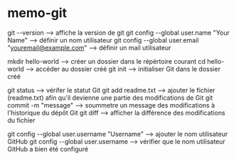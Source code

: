 # memo-git

git --version                                              --> affiche la version de git
git config --global user.name "Your Name"                  --> définir un nom utilisateur
git config --global user.email "youremail@example.com"     --> définir un mail utilisateur

mkdir hello-world      --> créer un dossier dans le répértoire courant
cd hello-world         --> accéder au dossier créé
git init               --> initialiser Git dans le dossier créé

git status                   --> vérifer le statut Git
git add readme.txt           --> ajouter le fichier (readme.txt) afin qu'il devienne une partie des modifications de Git
git commit -m "message"      --> soummetre un message des modifications à l'historique du dépôt Git
git diff                     --> afficher la différence des modifications du fichier

git config --global user.username "Username"      --> ajouter le nom utilisateur GitHub
git config --global user.username                 --> vérifier que le nom utilisateur GitHub a bien été configuré
